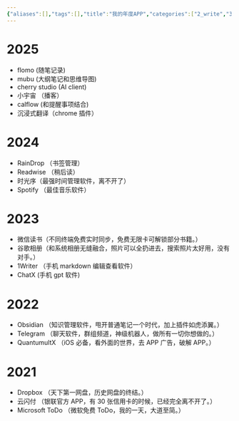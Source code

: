 ```yaml
---
{"aliases":[],"tags":[],"title":"我的年度APP","categories":["2_write","3_个人记录"],"abbrlink":"d14e768c","date":"2023-01-11T08:00:01+08:00","date_modify":"2025-06-07T22:55:09+08:00","dg-publish":true,"number headings":"None","permalink":"/__Publish__/03_软件/我的年度APP/","dgPassFrontmatter":true,"created":"2023-01-11T08:00:01+08:00","updated":"2025-06-07T22:55:09+08:00"}
---
```



# 2025

- flomo (随笔记录)
- mubu (大纲笔记和思维导图)
- cherry studio (AI client)
- 小宇宙 （播客）
- calflow (和提醒事项结合)
- 沉浸式翻译（chrome 插件）

# 2024

- RainDrop （书签管理）
- Readwise （稍后读）
- 时光序（最强时间管理软件，离不开了）
- Spotify （最佳音乐软件）

# 2023

- 微信读书（不同终端免费实时同步，免费无限卡可解锁部分书籍。）
- 谷歌相册（和系统相册无缝融合，照片可以全扔进去，搜索照片太好用，没有对手。）
- 1Writer （手机 markdown 编辑查看软件）
- ChatX (手机 gpt 软件)

# 2022

- Obsidian （知识管理软件，甩开普通笔记一个时代，加上插件如虎添翼。）
- Telegram （聊天软件，群组频道，神级机器人，做所有一切你想做的。）
- QuantumultX （iOS 必备，看外面的世界，去 APP 广告，破解 APP。）

# 2021

- Dropbox （天下第一网盘，历史网盘的终结。）
- 云闪付 （银联官方 APP，有 30 张信用卡的时候，已经完全离不开了。）
- Microsoft ToDo （微软免费 ToDo，我的一天，大道至简。）
